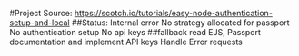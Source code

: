 #Project
Source: https://scotch.io/tutorials/easy-node-authentication-setup-and-local
##Status: Internal error
No strategy allocated for passport
No authentication setup
No api keys
##fallback
read EJS, Passport documentation and implement API keys
Handle Error requests
